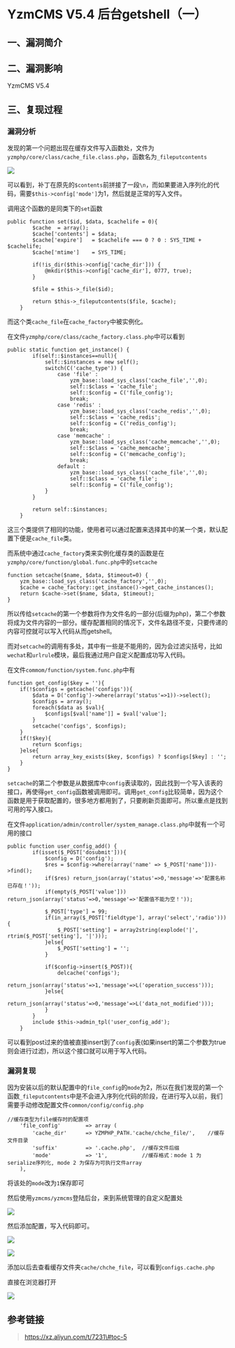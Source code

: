 YzmCMS V5.4 后台getshell（一）
==============================

一、漏洞简介
------------

二、漏洞影响
------------

YzmCMS V5.4

三、复现过程
------------

### 漏洞分析

发现的第一个问题出现在缓存文件写入函数处，文件为`yzmphp/core/class/cache_file.class.php`，函数名为`_fileputcontents`

![](/Users/aresx/Documents/VulWiki/.resource/YzmCMSV5.4后台getshell(一)/media/rId25.png)

可以看到，补丁在原先的`$contents`前拼接了一段`\n`，而如果要进入序列化的代码，需要`$this->config['mode']`为1，然后就是正常的写入文件。

调用这个函数的是同类下的`set`函数

    public function set($id, $data, $cachelife = 0){
            $cache  = array();
            $cache['contents'] = $data;
            $cache['expire']   = $cachelife === 0 ? 0 : SYS_TIME + $cachelife;
            $cache['mtime']    = SYS_TIME;

            if(!is_dir($this->config['cache_dir'])) {
                @mkdir($this->config['cache_dir'], 0777, true);
            }

            $file = $this->_file($id);

            return $this->_fileputcontents($file, $cache);
        }

而这个类`cache_file`在`cache_factory`中被实例化。

在文件`yzmphp/core/class/cache_factory.class.php`中可以看到

    public static function get_instance() {
            if(self::$instances==null){
                self::$instances = new self();
                switch(C('cache_type')) {
                    case 'file' :
                        yzm_base::load_sys_class('cache_file','',0);
                        self::$class = 'cache_file';
                        self::$config = C('file_config');
                        break;
                    case 'redis' : 
                        yzm_base::load_sys_class('cache_redis','',0);
                        self::$class = 'cache_redis';
                        self::$config = C('redis_config');
                        break;
                    case 'memcache' : 
                        yzm_base::load_sys_class('cache_memcache','',0);
                        self::$class = 'cache_memcache';
                        self::$config = C('memcache_config');
                        break;
                    default :
                        yzm_base::load_sys_class('cache_file','',0);
                        self::$class = 'cache_file';
                        self::$config = C('file_config');
                }
            }

            return self::$instances;
        }

这三个类提供了相同的功能，使用者可以通过配置来选择其中的某一个类，默认配置下便是`cache_file`类。

而系统中通过`cache_factory`类来实例化缓存类的函数是在`yzmphp/core/function/global.func.php`中的`setcache`

    function setcache($name, $data, $timeout=0) {
        yzm_base::load_sys_class('cache_factory','',0);
        $cache = cache_factory::get_instance()->get_cache_instances();
        return $cache->set($name, $data, $timeout);
    }

所以传给`setcache`的第一个参数将作为文件名的一部分(后缀为php)，第二个参数将成为文件内容的一部分。缓存配置相同的情况下，文件名路径不变，只要传递的内容可控就可以写入代码从而getshell。

而对`setcache`的调用有多处，其中有一些是不能用的，因为会过滤尖括号，比如`wechat`和`urlrule`模块，最后我通过用户自定义配置成功写入代码。

在文件`commom/function/system.func.php`中有

    function get_config($key = ''){
        if(!$configs = getcache('configs')){
            $data = D('config')->where(array('status'=>1))->select();
            $configs = array();
            foreach($data as $val){
                $configs[$val['name']] = $val['value'];
            }
            setcache('configs', $configs);
        }
        if(!$key){
            return $configs;
        }else{
            return array_key_exists($key, $configs) ? $configs[$key] : '';
        }   
    }

`setcache`的第二个参数是从数据库中`config`表读取的，因此找到一个写入该表的接口，再使得`get_config`函数被调用即可。调用`get_config`比较简单，因为这个函数是用于获取配置的，很多地方都用到了，只要刷新页面即可。所以重点是找到可用的写入接口。

在文件`application/admin/controller/system_manage.class.php`中就有一个可用的接口

    public function user_config_add() {
            if(isset($_POST['dosubmit'])){
                $config = D('config');
                $res = $config->where(array('name' => $_POST['name']))->find();
                if($res) return_json(array('status'=>0,'message'=>'配置名称已存在！'));
                if(empty($_POST['value']))  return_json(array('status'=>0,'message'=>'配置值不能为空！'));

                $_POST['type'] = 99;
                if(in_array($_POST['fieldtype'], array('select','radio'))){
                    $_POST['setting'] = array2string(explode('|', rtrim($_POST['setting'], '|')));
                }else{
                    $_POST['setting'] = '';
                }

                if($config->insert($_POST)){
                    delcache('configs');
                    return_json(array('status'=>1,'message'=>L('operation_success')));
                }else{
                    return_json(array('status'=>0,'message'=>L('data_not_modified')));
                }           
            }
            include $this->admin_tpl('user_config_add');
        }

可以看到post过来的值被直接insert到了`config`表(如果insert的第二个参数为true则会进行过滤)，所以这个接口就可以用于写入代码。

### 漏洞复现

因为安装以后的默认配置中的`file_config`的`mode`为2，所以在我们发现的第一个函数`_fileputcontents`中是不会进入序列化代码的阶段，在进行写入以前，我们需要手动修改配置文件`common/config/config.php`

    //缓存类型为file缓存时的配置项
        'file_config'        => array (
            'cache_dir'      => YZMPHP_PATH.'cache/chche_file/',    //缓存文件目录
            'suffix'         => '.cache.php',  //缓存文件后缀
            'mode'           => '1',           //缓存格式：mode 1 为serialize序列化, mode 2 为保存为可执行文件array
        ),

将该处的`mode`改为`1`保存即可

然后使用`yzmcms/yzmcms`登陆后台，来到系统管理的自定义配置处

![](/Users/aresx/Documents/VulWiki/.resource/YzmCMSV5.4后台getshell(一)/media/rId27.png)

然后添加配置，写入代码即可。

![](/Users/aresx/Documents/VulWiki/.resource/YzmCMSV5.4后台getshell(一)/media/rId28.png)

![](/Users/aresx/Documents/VulWiki/.resource/YzmCMSV5.4后台getshell(一)/media/rId29.png)

添加以后去查看缓存文件夹`cache/chche_file`，可以看到`configs.cache.php`

直接在浏览器打开

![](/Users/aresx/Documents/VulWiki/.resource/YzmCMSV5.4后台getshell(一)/media/rId30.png)

参考链接
--------

> https://xz.aliyun.com/t/7231\#toc-5
